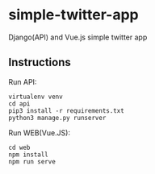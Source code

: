 # simple-twitter-app
Django(API) and Vue.js simple twitter app


## Instructions


Run API:
```
virtualenv venv
cd api
pip3 install -r requirements.txt
python3 manage.py runserver
```

Run WEB(Vue.JS):
```
cd web
npm install
npm run serve
```
